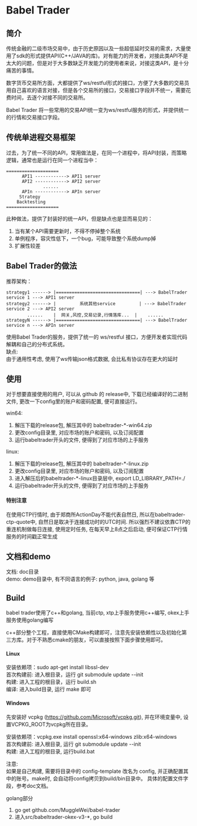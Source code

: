 # Babel Trader

## 简介
传统金融的二级市场交易中，由于历史原因以及一些超低延时交易的需求，大量使用了sdk的形式提供API(C++/JAVA的库)。对有能力的开发者，对接此类API不是太大的问题，但是对于大多数缺乏开发能力的使用者来说，对接这类API，是十分痛苦的事情。

数字货币交易所方面，大都提供了ws/restful形式的接口，方便了大多数的交易员用自己喜欢的语言对接，但是各个交易所的接口，交易接口字段并不统一，需要花费时间，去逐个对接不同的交易所。

Babel Trader 将一些常用的交易API统一变为ws/restful服务的形式，并提供统一的行情和交易接口字段。

## 传统单进程交易框架
过去，为了统一不同的API，常用做法是，在同一个进程中，将API封装，而策略逻辑，通常也是运行在同一个进程当中：
```
====================
      API1 ------------> API1 server
      API2 ------------> API2 server
              ......
      APIn ------------> APIn server
     Strategy
    Backtesting
====================
```
此种做法，提供了封装好的统一API，但是缺点也是显而易见的：
1. 当有某个API需要更新时，不得不停掉整个系统
1. 单例程序，容灾性低下，一个bug，可能导致整个系统dump掉
1. 扩展性较差

## Babel Trader的做法
推荐架构：
```
strategy1 ------> |================================| ---> BabelTrader service 1 ---> API1 server
strategy2 ------> |         系统其他service         | ---> BabelTrader service 2 ---> API2 server
        ......    |  网关,风控,交易记录,行情落库...  |    ......
strategyN ------> |================================| ---> BabelTrader service n ---> APIn server
```
使用Babel Trader的服务，提供了统一的 ws/restful 接口，方便开发者实现代码解耦和自己的分布式系统。  
缺点:   
由于通用性考虑, 使用了ws传输json格式数据, 会比私有协议存在更大的延时


## 使用
对于想要直接使用的用户, 可以从 github 的 release中, 下载已经编译好的二进制文件, 更改一下config里的账户和密码配置, 便可直接运行。  

win64:  
1. 解压下载的release包, 解压其中的 babeltrader-*-win64.zip  
1. 更改config目录里, 对应市场的账户和密码, 以及订阅配置  
1. 运行babeltrader开头的文件, 便得到了对应市场的上手服务  

linux:  
1. 解压下载的release包, 解压其中的 babeltrader-*-linux.zip  
1. 更改config目录里, 对应市场的账户和密码, 以及订阅配置
1. 进入解压后的babeltrader-*-linux目录层中, export LD_LIBRARY_PATH=./
1. 运行babeltrader开头的文件, 便得到了对应市场的上手服务


#### 特别注意
在使用CTP行情时, 由于郑商所ActionDay不能代表自然日, 所以在babeltrader-ctp-quote中, 自然日是取决于连接成功时的UTC时间. 所以强烈不建议依靠CTP的重连机制做每日连接, 使用定时任务, 在每天早上8点之后启动, 便可保证CTP行情服务的时间戳正常生成  


## 文档和demo
文档: doc目录  
demo: demo目录中, 有不同语言的例子: python, java, golang 等  

## Build
babel trader使用了c++和golang, 当前ctp, xtp上手服务使用c++编写, okex上手服务使用golang编写  

c++部分整个工程，直接使用CMake构建即可，注意先安装依赖性以及初始化第三方库。对于不熟悉cmake的朋友，可以直接按照下面步骤使用即可。  

#### Linux
安装依赖项：sudo apt-get install libssl-dev  
首次构建前: 进入根目录，运行 git submodule update --init  
构建: 进入工程的根目录，运行 build.sh  
编译: 进入build目录, 运行 make 即可  

#### Windows
先安装好 vcpkg (https://github.com/Microsoft/vcpkg.git), 并在环境变量中, 设置VCPKG_ROOT为vcpkg所在目录。  

安装依赖项：vcpkg.exe install openssl:x64-windows zlib:x64-windows  
首次构建前: 进入根目录, 运行 git submodule update --init  
构建: 进入工程的根目录, 运行build.bat  

注意:   
如果是自己构建, 需要将目录中的 config-template 改名为 config, 并正确配置其中的账号。make时, 会自动将config拷贝到build/bin目录中。 具体的配置文件字段，参考doc文档。  

golang部分  
1. go get github.com/MuggleWei/babel-trader  
1. 进入src/babeltrader-okex-v3-*, go build  

